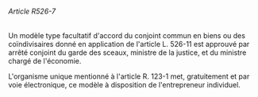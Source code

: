 ###### Article R526-7

Un modèle type facultatif d'accord du conjoint commun en biens ou des coïndivisaires donné en application de l'article L. 526-11 est approuvé par arrêté conjoint du garde des sceaux, ministre de la justice, et du ministre chargé de l'économie.

L'organisme unique mentionné à l'article R. 123-1 met, gratuitement et par voie électronique, ce modèle à disposition de l'entrepreneur individuel.

